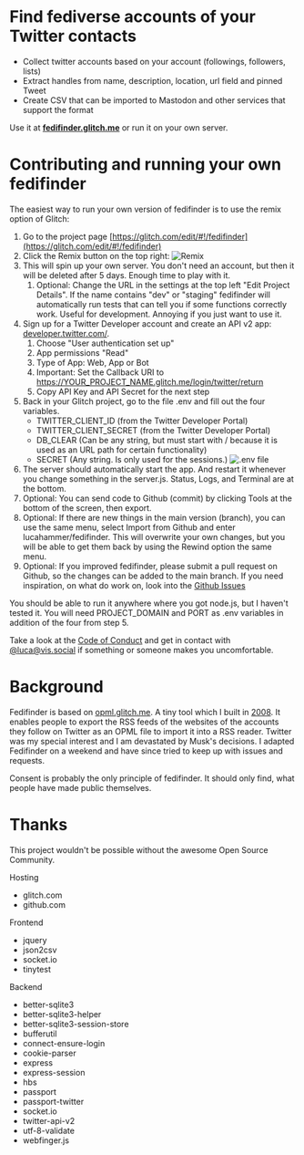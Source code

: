 # Find fediverse accounts of your Twitter contacts

- Collect twitter accounts based on your account (followings, followers, lists)
- Extract handles from name, description, location, url field and pinned Tweet
- Create CSV that can be imported to Mastodon and other services that support the format

Use it at <a href="https://fedifinder.glitch.me/">**fedifinder.glitch.me**</a> or run it on your own server.

# Contributing and running your own fedifinder

The easiest way to run your own version of fedifinder is to use the remix option of Glitch:

1. Go to the project page [https://glitch.com/edit/#!/fedifinder](https://glitch.com/edit/#!/fedifinder)
2. Click the Remix button on the top right: ![Remix](https://cdn.glitch.global/e1cbae25-ccee-4849-a338-8c4c2be555a6/remix-button.png?v=1668101954303)
3. This will spin up your own server. You don't need an account, but then it will be deleted after 5 days. Enough time to play with it.
   1. Optional: Change the URL in the settings at the top left "Edit Project Details". If the name contains "dev" or "staging" fedifinder will automatically
      run tests that can tell you if some functions correctly work. Useful for development. Annoying if you just want to use it.
4. Sign up for a Twitter Developer account and create an API v2 app: [developer.twitter.com/](https://developer.twitter.com/).
   1. Choose "User authentication set up"
   2. App permissions "Read"
   3. Type of App: Web, App or Bot
   4. Important: Set the Callback URI to https://YOUR_PROJECT_NAME.glitch.me/login/twitter/return
   5. Copy API Key and API Secret for the next step
5. Back in your Glitch project, go to the file .env and fill out the four variables.
   - TWITTER_CLIENT_ID (from the Twitter Developer Portal)
   - TWITTER_CLIENT_SECRET (from the Twitter Developer Portal)
   - DB_CLEAR (Can be any string, but must start with / because it is used as an URL path for certain functionality)
   - SECRET (Any string. Is only used for the sessions.)
     ![.env file](https://cdn.glitch.global/e1cbae25-ccee-4849-a338-8c4c2be555a6/env-variables.png?v=1668102084373)
6. The server should automatically start the app. And restart it whenever you change something in the server.js.
   Status, Logs, and Terminal are at the bottom.
7. Optional: You can send code to Github (commit) by clicking Tools at the bottom of the screen, then export.
8. Optional: If there are new things in the main version (branch), you can use the same menu, select Import from Github and enter lucahammer/fedifinder.
   This will overwrite your own changes, but you will be able to get them back by using the Rewind option the same menu.
9. Optional: If you improved fedifinder, please submit a pull request on Github, so the changes can be added to the main branch. If you need inspiration,
   on what do work on, look into the [Github Issues](https://github.com/lucahammer/fedifinder/issues)

You should be able to run it anywhere where you got node.js, but I haven't tested it. You will need PROJECT_DOMAIN and PORT
as .env variables in addition of the four from step 5.

Take a look at the [Code of Conduct](https://github.com/lucahammer/fedifinder/code_of_conduct.md) and get in contact with [@luca@vis.social](https://vis.social/@luca)
if something or someone makes you uncomfortable.

# Background

Fedifinder is based on [opml.glitch.me](https://opml.glitch.me/). A tiny tool which I built in [2008](https://twitter.com/luca/status/1029354370620694530).
It enables people to export the RSS feeds of the websites of the accounts they follow on Twitter as an OPML file to import it into a RSS reader. Twitter was
my special interest and I am devastated by Musk's decisions. I adapted Fedifinder on a weekend and have since tried to keep up with issues and requests.

Consent is probably the only principle of fedifinder. It should only find, what people have made public themselves.

# Thanks

This project wouldn't be possible without the awesome Open Source Community.

Hosting

- glitch.com
- github.com

Frontend

- jquery
- json2csv
- socket.io
- tinytest

Backend

- better-sqlite3
- better-sqlite3-helper
- better-sqlite3-session-store
- bufferutil
- connect-ensure-login
- cookie-parser
- express
- express-session
- hbs
- passport
- passport-twitter
- socket.io
- twitter-api-v2
- utf-8-validate
- webfinger.js
